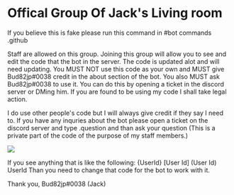 # Offical Group Of Jack's Living room
If you believe this is fake please run this command in #bot commands 
.github

Staff are allowed on this group. Joining this group will allow you to see and edit the code that the bot in the server. The code is updated alot and will need updating. You MUST NOT use this code as your own and MUST give Bud82jp#0038 credit in the about section of the bot. You also MUST ask Bud82jp#0038 to use it. You can do this by opening a ticket in the discord server or DMing him.
If you are found to be using my code I shall take legal action. 

I do use other people's code but I will always give credit if they say I need to. 
If you have any inquries about the bot please open a ticket on the discord server and type .question and than ask your question (This is a private part of the code of the purpose of my staff members.)

![](https://discord.com/widget?id=965904470653411328&theme=dark)

If you see anything that is like the following:
{UserId}
<User ID>
[User Id]
(User Id)
UserId
Than you need to change that code for the bot to work with it.
  
Thank you,
Bud82jp#0038 (Jack)
